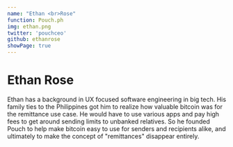 ```yaml
---
name: "Ethan <br>Rose"
function: Pouch.ph
img: ethan.png
twitter: 'pouchceo'
github: ethanrose
showPage: true
---
```


# Ethan Rose
 
Ethan has a background in UX focused software engineering in big tech. His family ties to the Philippines got him to realize how valuable bitcoin was for the remittance use case. He would have to use various apps and pay high fees to get around sending limits to unbanked relatives. So he founded Pouch to help make bitcoin easy to use for senders and recipients alike, and ultimately to make the concept of "remittances" disappear entirely.
<br><br>






